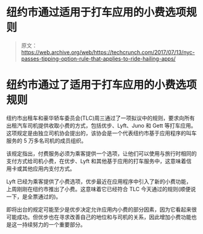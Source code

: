 # 纽约市通过适用于打车应用的小费选项规则 

> 原文：<https://web.archive.org/web/https://techcrunch.com/2017/07/13/nyc-passes-tipping-option-rule-that-applies-to-ride-hailing-apps/>

# 纽约市通过了适用于打车应用的小费选项规则

纽约市出租车和豪华轿车委员会(TLC)周三通过了一项拟议中的规则，要求向所有出租汽车司机提供收取小费的方式，包括优步、Lyft、Juno 和 Gett 等打车应用。这项规定是由独立司机协会提出的，该协会是一个代表纽约市基于应用程序的叫车服务的 5 万多名司机的成员组织。

该规定指出，付费服务必须为乘客提供一个选项，让他们可以使用与旅行时相同的支付方式给司机小费，在优步、Lyft 和其他基于应用的打车服务中，这意味着信用卡或其他应用内支付方式。

Lyft 已经为乘客提供了小费选项，优步最近在应用程序中引入了新的小费功能，上周刚刚在纽约市推出了小费。这意味着它已经符合 TLC 今天通过的规则(顺便说一下，是全票通过的)。

即将出台的规定可能至少是优步决定允许应用内小费的部分因素，因为它看起来很可能成功。但优步也在寻求改善自己的地位和与司机的关系，因此增加小费功能也是这一持续努力的一个重要部分。